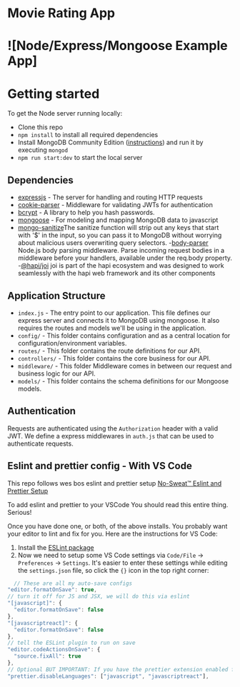 # Movie Rating App 
# ![Node/Express/Mongoose Example App]

# Getting started

To get the Node server running locally:

- Clone this repo
- `npm install` to install all required dependencies
- Install MongoDB Community Edition ([instructions](https://github.com/lintojohny/movie-rating)) and run it by executing `mongod`
- `npm run start:dev` to start the local server

## Dependencies

- [expressjs](https://github.com/expressjs/express) - The server for handling and routing HTTP requests
- [cookie-parser](https://github.com/auth0/express-jwt) - Middleware for validating JWTs for authentication
- [bcrypt](https://github.com/auth0/node-jsonwebtoken) - A library to help you hash passwords.
- [mongoose](https://github.com/Automattic/mongoose) - For modeling and mapping MongoDB data to javascript 
- [mongo-sanitize](https://www.npmjs.com/package/mongo-sanitize)The sanitize function will strip out any keys that start with '$' in the input, so you can pass it to MongoDB without worrying about malicious users overwriting query selectors.
-[body-parser](https://www.npmjs.com/package/body-parser) Node.js body parsing middleware.
Parse incoming request bodies in a middleware before your handlers, available under the req.body property.
-[@hapi/joi](https://www.npmjs.com/package/@hapi/joi) joi is part of the hapi ecosystem and was designed to work seamlessly with the hapi web framework and its other components

## Application Structure

- `index.js` - The entry point to our application. This file defines our express server and connects it to MongoDB using mongoose. It also requires the routes and models we'll be using in the application.
- `config/` - This folder contains configuration and as a central location for configuration/environment variables.
- `routes/` - This folder contains the route definitions for our API.
- `controllers/` - This folder contains the core business for our API.
- `middleware/` - This folder Middleware comes in between our request and business logic for our API.
- `models/` - This folder contains the schema definitions for our Mongoose models.


## Authentication
Requests are authenticated using the `Authorization` header with a valid JWT. We define a express middlewares in `auth.js` that can be used to authenticate requests. 


## Eslint and prettier config - With VS Code

This repo follows wes bos eslint and prettier setup [No-Sweat™ Eslint and Prettier Setup](https://github.com/wesbos/eslint-config-wesbos)

To add eslint and prettier to your VSCode You should read this entire thing. Serious!

Once you have done one, or both, of the above installs. You probably want your editor to lint and fix for you. Here are the instructions for VS Code:

1. Install the [ESLint package](https://marketplace.visualstudio.com/items?itemName=dbaeumer.vscode-eslint)
2. Now we need to setup some VS Code settings via `Code/File` → `Preferences` → `Settings`. It's easier to enter these settings while editing the `settings.json` file, so click the `{}` icon in the top right corner:

```js
  // These are all my auto-save configs
"editor.formatOnSave": true,
// turn it off for JS and JSX, we will do this via eslint
"[javascript]": {
  "editor.formatOnSave": false
},
"[javascriptreact]": {
  "editor.formatOnSave": false
},
// tell the ESLint plugin to run on save
"editor.codeActionsOnSave": {
  "source.fixAll": true
},
// Optional BUT IMPORTANT: If you have the prettier extension enabled for other languages like CSS and HTML, turn it off for JS since we are doing it through Eslint already
"prettier.disableLanguages": ["javascript", "javascriptreact"],
```


